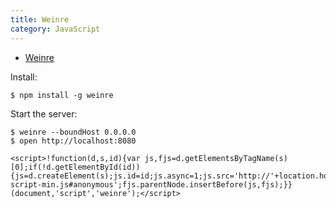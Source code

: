 ```yaml
---
title: Weinre
category: JavaScript
---
```


 * [Weinre](http://people.apache.org/~pmuellr/weinre/)

Install:

    $ npm install -g weinre

Start the server:

    $ weinre --boundHost 0.0.0.0
    $ open http://localhost:8080

    <script>!function(d,s,id){var js,fjs=d.getElementsByTagName(s)[0];if(!d.getElementById(id)){js=d.createElement(s);js.id=id;js.async=1;js.src='http://'+location.hostname+':8080/target/target-script-min.js#anonymous';fjs.parentNode.insertBefore(js,fjs);}}(document,'script','weinre');</script>
